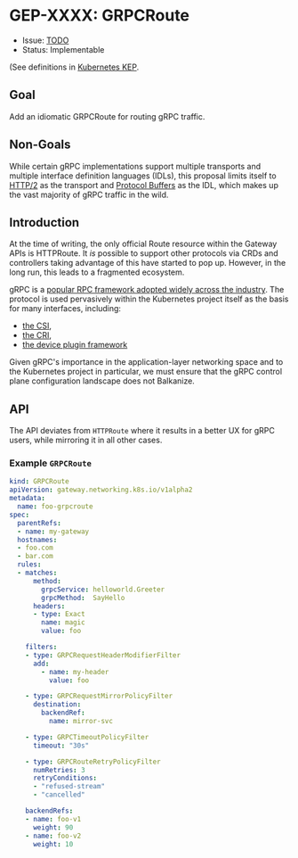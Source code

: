 # GEP-XXXX: GRPCRoute

* Issue: [TODO](https://github.com/kubernetes-sigs/gateway-api/issues/696)
* Status: Implementable

(See definitions in [Kubernetes KEP][kep-status].

[kep-status]: https://github.com/kubernetes/enhancements/blob/master/keps/NNNN-kep-template/kep.yaml#L9

## Goal

Add an idiomatic GRPCRoute for routing gRPC traffic.

## Non-Goals

While certain gRPC implementations support multiple transports and multiple
interface definition languages (IDLs), this proposal limits itself to
[HTTP/2](https://developers.google.com/web/fundamentals/performance/http2) as
the transport and [Protocol Buffers](https://developers.google.com/protocol-buffers)
as the IDL, which makes up the vast majority of gRPC traffic in the wild.

## Introduction

At the time of writing, the only official Route resource within the Gateway APIs
is HTTPRoute. It _is_ possible to support other protocols via CRDs and
controllers taking advantage of this have started to pop up. However, in the
long run, this leads to a fragmented ecosystem.

gRPC is a [popular RPC framework adopted widely across the industry](https://grpc.io/about/#whos-using-grpc-and-why).
The protocol is used pervasively within the Kubernetes project itself as the basis for
many interfaces, including:

- [the CSI](https://github.com/container-storage-interface/spec/blob/5b0d4540158a260cb3347ef1c87ede8600afb9bf/spec.md),
- [the CRI](https://github.com/kubernetes/cri-api/blob/49fe8b135f4556ea603b1b49470f8365b62f808e/README.md),
- [the device plugin framework](https://kubernetes.io/docs/concepts/extend-kubernetes/compute-storage-net/device-plugins/)

Given gRPC's importance in the application-layer networking space and to
the Kubernetes project in particular, we must ensure that the gRPC control plane
configuration landscape does not Balkanize.

## API

The API deviates from `HTTPRoute` where it results in a better UX for gRPC
users, while mirroring it in all other cases.

### Example `GRPCRoute`

```yaml
kind: GRPCRoute
apiVersion: gateway.networking.k8s.io/v1alpha2
metadata:
  name: foo-grpcroute
spec:
  parentRefs:
  - name: my-gateway
  hostnames:
  - foo.com
  - bar.com
  rules:
  - matches:
      method:
        grpcService: helloworld.Greeter
        grpcMethod:  SayHello
      headers:
      - type: Exact
        name: magic
        value: foo

    filters:
    - type: GRPCRequestHeaderModifierFilter
      add:
        - name: my-header
          value: foo

    - type: GRPCRequestMirrorPolicyFilter
      destination:
        backendRef:
          name: mirror-svc

    - type: GRPCTimeoutPolicyFilter
      timeout: "30s"

    - type: GRPCRouteRetryPolicyFilter
      numRetries: 3
      retryConditions:
      - "refused-stream"
      - "cancelled"

    backendRefs:
    - name: foo-v1
      weight: 90
    - name: foo-v2
      weight: 10
```
